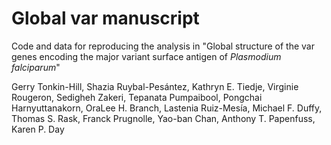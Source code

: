 # Global var manuscript

Code and data for reproducing the analysis in "Global structure of the var genes encoding the major variant surface antigen of *Plasmodium falciparum*"

Gerry Tonkin-Hill, Shazia Ruybal-Pesántez, Kathryn E. Tiedje, Virginie Rougeron, Sedigheh Zakeri, Tepanata Pumpaibool, Pongchai Harnyuttanakorn, OraLee H. Branch, Lastenia Ruiz-Mesía, Michael F. Duffy, Thomas S. Rask, Franck Prugnolle, Yao-ban Chan, Anthony T. Papenfuss, Karen P. Day
